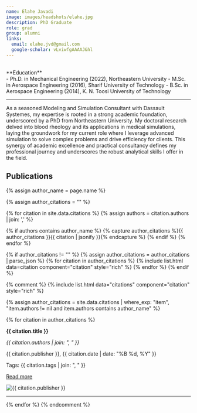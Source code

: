 ```yaml
---
name: Elahe Javadi
image: images/headshots/elahe.jpg
description: PhD Graduate
role: grad
group: alumni
links:
  email: elahe.jvd@gmail.com
  google-scholar: vLviwfgAAAAJ&hl
---
```


<br>
**Education**
<br>
- Ph.D. in Mechanical Engineering (2022), Northeastern University
- M.Sc. in Aerospace Engineering (2016), Sharif University of Technology
- B.Sc. in Aerospace Engineering (2014), K. N. Toosi University of Technology
<br>
<hr>

As a seasoned Modeling and Simulation Consultant with Dassault Systemes, my expertise is rooted in a strong academic foundation, underscored by a PhD from Northeastern University. My doctoral research delved into blood rheology and its applications in medical simulations, laying the groundwork for my current role where I leverage advanced simulation to solve complex problems and drive efficiency for clients. This synergy of academic excellence and practical consultancy defines my professional journey and underscores the robust analytical skills I offer in the field.

## Publications

{% assign author_name = page.name %}

{% assign author_citations = "" %}

{% for citation in site.data.citations %}
  {% assign authors = citation.authors | join: ',' %}
  
  {% if authors contains author_name %}
    {% capture author_citations %}{{ author_citations }}{{ citation | jsonify }}{% endcapture %}
  {% endif %}
{% endfor %}

{% if author_citations != "" %}
  {% assign author_citations = author_citations | parse_json %}
  {% for citation in author_citations %}
    {% include list.html data=citation component="citation" style="rich" %}
  {% endfor %}
{% endif %}

{% comment %}
{% include list.html data="citations" component="citation" style="rich" %}

{% assign author_citations = site.data.citations | where_exp: "item", "item.authors != nil and item.authors contains author_name" %}

{% for citation in author_citations %}
  <p><strong>{{ citation.title }}</strong></p>
  <p><em>{{ citation.authors | join: ", " }}</em></p>
  <p>{{ citation.publisher }}, {{ citation.date | date: "%B %d, %Y" }}</p>
  <p>Tags: {{ citation.tags | join: ", " }}</p>
  <p><a href="{{ citation.link }}" target="_blank">Read more</a></p>
  <img src="{{ citation.image }}" alt="{{ citation.publisher }}" style="max-width: 200px; max-height: 200px;">
  <hr>
{% endfor %}
{% endcomment %}